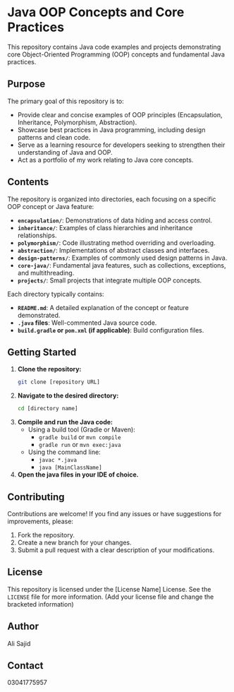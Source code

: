 # Java OOP Concepts and Core Practices

This repository contains Java code examples and projects demonstrating core Object-Oriented Programming (OOP) concepts and fundamental Java practices.

## Purpose

The primary goal of this repository is to:

* Provide clear and concise examples of OOP principles (Encapsulation, Inheritance, Polymorphism, Abstraction).
* Showcase best practices in Java programming, including design patterns and clean code.
* Serve as a learning resource for developers seeking to strengthen their understanding of Java and OOP.
* Act as a portfolio of my work relating to Java core concepts.

## Contents

The repository is organized into directories, each focusing on a specific OOP concept or Java feature:

* **`encapsulation/`**: Demonstrations of data hiding and access control.
* **`inheritance/`**: Examples of class hierarchies and inheritance relationships.
* **`polymorphism/`**: Code illustrating method overriding and overloading.
* **`abstraction/`**: Implementations of abstract classes and interfaces.
* **`design-patterns/`**: Examples of commonly used design patterns in Java.
* **`core-java/`**: Fundamental java features, such as collections, exceptions, and multithreading.
* **`projects/`**: Small projects that integrate multiple OOP concepts.

Each directory typically contains:

* **`README.md`**: A detailed explanation of the concept or feature demonstrated.
* **`.java` files**: Well-commented Java source code.
* **`build.gradle` or `pom.xml` (if applicable)**: Build configuration files.

## Getting Started

1.  **Clone the repository:**
    ```bash
    git clone [repository URL]
    ```
2.  **Navigate to the desired directory:**
    ```bash
    cd [directory name]
    ```
3.  **Compile and run the Java code:**
    * Using a build tool (Gradle or Maven):
        * `gradle build` or `mvn compile`
        * `gradle run` or `mvn exec:java`
    * Using the command line:
        * `javac *.java`
        * `java [MainClassName]`
4.  **Open the java files in your IDE of choice.**

## Contributing

Contributions are welcome! If you find any issues or have suggestions for improvements, please:

1.  Fork the repository.
2.  Create a new branch for your changes.
3.  Submit a pull request with a clear description of your modifications.

## License

This repository is licensed under the [License Name] License. See the `LICENSE` file for more information. (Add your license file and change the bracketed information)

## Author

Ali Sajid









## Contact

03041775957
